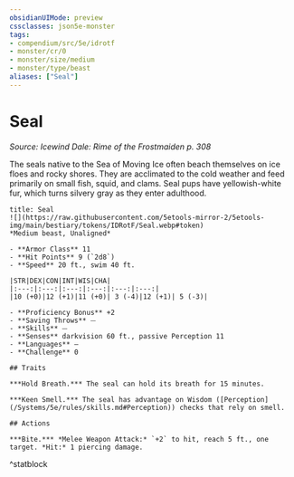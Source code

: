 ```yaml
---
obsidianUIMode: preview
cssclasses: json5e-monster
tags:
- compendium/src/5e/idrotf
- monster/cr/0
- monster/size/medium
- monster/type/beast
aliases: ["Seal"]
---
```

# Seal
*Source: Icewind Dale: Rime of the Frostmaiden p. 308*  

The seals native to the Sea of Moving Ice often beach themselves on ice floes and rocky shores. They are acclimated to the cold weather and feed primarily on small fish, squid, and clams. Seal pups have yellowish-white fur, which turns silvery gray as they enter adulthood.

```ad-statblock
title: Seal
![](https://raw.githubusercontent.com/5etools-mirror-2/5etools-img/main/bestiary/tokens/IDRotF/Seal.webp#token)
*Medium beast, Unaligned*

- **Armor Class** 11
- **Hit Points** 9 (`2d8`)
- **Speed** 20 ft., swim 40 ft.

|STR|DEX|CON|INT|WIS|CHA|
|:---:|:---:|:---:|:---:|:---:|:---:|
|10 (+0)|12 (+1)|11 (+0)| 3 (-4)|12 (+1)| 5 (-3)|

- **Proficiency Bonus** +2
- **Saving Throws** ⏤
- **Skills** ⏤
- **Senses** darkvision 60 ft., passive Perception 11
- **Languages** —
- **Challenge** 0

## Traits

***Hold Breath.*** The seal can hold its breath for 15 minutes.

***Keen Smell.*** The seal has advantage on Wisdom ([Perception](/Systems/5e/rules/skills.md#Perception)) checks that rely on smell.

## Actions

***Bite.*** *Melee Weapon Attack:* `+2` to hit, reach 5 ft., one target. *Hit:* 1 piercing damage.
```
^statblock